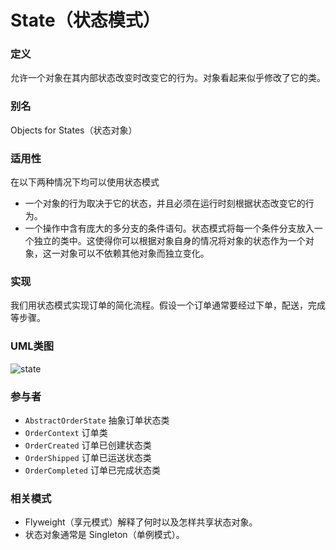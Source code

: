 # State（状态模式）

### 定义
允许一个对象在其内部状态改变时改变它的行为。对象看起来似乎修改了它的类。

### 别名
Objects for States（状态对象）

### 适用性
在以下两种情况下均可以使用状态模式
* 一个对象的行为取决于它的状态，并且必须在运行时刻根据状态改变它的行为。
* 一个操作中含有庞大的多分支的条件语句。状态模式将每一个条件分支放入一个独立的类中。这使得你可以根据对象自身的情况将对象的状态作为一个对象，这一对象可以不依赖其他对象而独立变化。

### 实现
我们用状态模式实现订单的简化流程。假设一个订单通常要经过下单，配送，完成等步骤。
### UML类图
![state](http://ohtd7tndv.bkt.clouddn.com/state.png)

### 参与者
* `AbstractOrderState` 抽象订单状态类
* `OrderContext` 订单类
* `OrderCreated` 订单已创建状态类
* `OrderShipped` 订单已运送状态类
* `OrderCompleted` 订单已完成状态类

### 相关模式
* Flyweight（享元模式）解释了何时以及怎样共享状态对象。
* 状态对象通常是 Singleton（单例模式）。